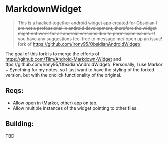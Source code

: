 # MarkdownWidget
> This is a ~~hacked together android widget app created for Obsidian
I am not a professional in android development, therefore the widget might not work for all android versions due to permission issues. If you have any suggestions feel free to message me/ open up an issue!~~ fork of https://github.com/Irony95/ObsidianAndroidWidget/ 

The goal of this fork is to merge the efforts of https://github.com/Tiim/Android-Markdown-Widget and ttps://github.com/Irony95/ObsidianAndroidWidget/. Personally, I use Markor + Syncthing for my notes, so I just want to have the styling of the forked version, but with the onclick functionality of the original.

## Reqs:
- Allow open in (Markor, other) app on tap.
- Allow multiple instances of the widget pointing to other files.

## Building:
TBD

<!-- 
# How to use
1. Install the .apk app on your android device from the [releases Section](https://github.com/Irony95/ObsidianAndroidWidget/releases/latest)
2. Ensure that you allow unknown sources to install applications on your phone
3. install the .apk
4. long press the home screen and press add widget, and add the widget named `ObsidianAndroidWidgets`
5. A screen should popup, where you can choose the vault and note to showcase on the widget
7. Once both have been selected, click on complete! Feel free to resize the app.
-->

